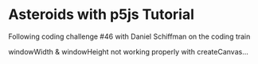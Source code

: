 # Asteroids with p5js Tutorial

Following coding challenge #46 with Daniel Schiffman on the coding train


windowWidth & windowHeight not working properly with createCanvas...
